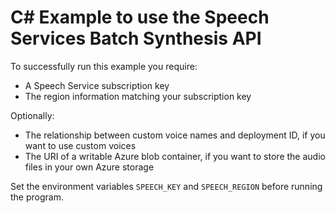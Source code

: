 # C# Example to use the Speech Services Batch Synthesis API

To successfully run this example you require:

- A Speech Service subscription key
- The region information matching your subscription key

Optionally:

- The relationship between custom voice names and deployment ID, if you want to use custom voices
- The URI of a writable Azure blob container, if you want to store the audio files in your own Azure storage

Set the environment variables `SPEECH_KEY` and `SPEECH_REGION` before running the program.
